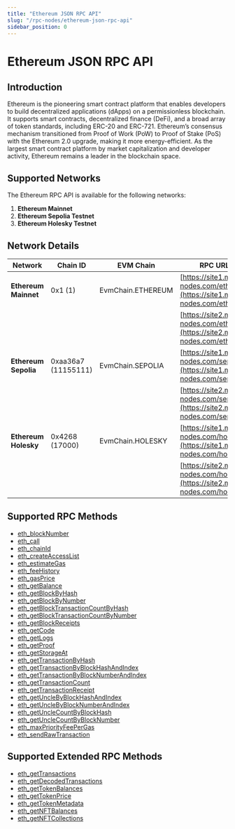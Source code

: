 ```yaml
---
title: "Ethereum JSON RPC API"
slug: "/rpc-nodes/ethereum-json-rpc-api"
sidebar_position: 0
---
```


# Ethereum JSON RPC API

## Introduction

Ethereum is the pioneering smart contract platform that enables developers to build decentralized applications (dApps) on a permissionless blockchain. It supports smart contracts, decentralized finance (DeFi), and a broad array of token standards, including ERC-20 and ERC-721. Ethereum’s consensus mechanism transitioned from Proof of Work (PoW) to Proof of Stake (PoS) with the Ethereum 2.0 upgrade, making it more energy-efficient. As the largest smart contract platform by market capitalization and developer activity, Ethereum remains a leader in the blockchain space.

## Supported Networks

The Ethereum RPC API is available for the following networks:

1. **Ethereum Mainnet**
2. **Ethereum Sepolia Testnet**
3. **Ethereum Holesky Testnet**

## Network Details

| Network              | Chain ID            | EVM Chain         | RPC URLs                                                                             |
| -------------------- | ------------------- | ----------------- | ------------------------------------------------------------------------------------ |
| **Ethereum Mainnet** | 0x1 (1)             | EvmChain.ETHEREUM | [https://site1.moralis-nodes.com/eth/](https://site1.moralis-nodes.com/eth/)         |
|                      |                     |                   | [https://site2.moralis-nodes.com/eth/](https://site2.moralis-nodes.com/eth/)         |
| **Ethereum Sepolia** | 0xaa36a7 (11155111) | EvmChain.SEPOLIA  | [https://site1.moralis-nodes.com/sepolia/](https://site1.moralis-nodes.com/sepolia/) |
|                      |                     |                   | [https://site2.moralis-nodes.com/sepolia/](https://site2.moralis-nodes.com/sepolia/) |
| **Ethereum Holesky** | 0x4268 (17000)      | EvmChain.HOLESKY  | [https://site1.moralis-nodes.com/holesky/](https://site1.moralis-nodes.com/holesky/) |
|                      |                     |                   | [https://site2.moralis-nodes.com/holesky/](https://site2.moralis-nodes.com/holesky/) |

## Supported RPC Methods

<ul>
  <li><a href="/rpc-nodes/reference/eth_blockNumber">eth_blockNumber</a></li>
  <li><a href="/rpc-nodes/reference/eth_call">eth_call</a></li>
  <li><a href="/rpc-nodes/reference/eth_chainId">eth_chainId</a></li>
  <li><a href="/rpc-nodes/reference/eth_createAccessList">eth_createAccessList</a></li>
  <li><a href="/rpc-nodes/reference/eth_estimateGas">eth_estimateGas</a></li>
  <li><a href="/rpc-nodes/reference/eth_feeHistory">eth_feeHistory</a></li>
  <li><a href="/rpc-nodes/reference/eth_gasPrice">eth_gasPrice</a></li>
  <li><a href="/rpc-nodes/reference/eth_getBalance">eth_getBalance</a></li>
  <li><a href="/rpc-nodes/reference/eth_getBlockByHash">eth_getBlockByHash</a></li>
  <li><a href="/rpc-nodes/reference/eth_getBlockByNumber">eth_getBlockByNumber</a></li>
  <li><a href="/rpc-nodes/reference/eth_getBlockTransactionCountByHash">eth_getBlockTransactionCountByHash</a></li>
  <li><a href="/rpc-nodes/reference/eth_getBlockTransactionCountByNumber">eth_getBlockTransactionCountByNumber</a></li>
  <li><a href="/rpc-nodes/reference/eth_getBlockReceipts">eth_getBlockReceipts</a></li>
  <li><a href="/rpc-nodes/reference/eth_getCode">eth_getCode</a></li>
  <li><a href="/rpc-nodes/reference/eth_getLogs">eth_getLogs</a></li>
  <li><a href="/rpc-nodes/reference/eth_getProof">eth_getProof</a></li>
  <li><a href="/rpc-nodes/reference/eth_getStorageAt">eth_getStorageAt</a></li>
  <li><a href="/rpc-nodes/reference/eth_getTransactionByHash">eth_getTransactionByHash</a></li>
  <li><a href="/rpc-nodes/reference/eth_getTransactionByBlockHashAndIndex">eth_getTransactionByBlockHashAndIndex</a></li>
  <li><a href="/rpc-nodes/reference/eth_getTransactionByBlockNumberAndIndex">eth_getTransactionByBlockNumberAndIndex</a></li>
  <li><a href="/rpc-nodes/reference/eth_getTransactionCount">eth_getTransactionCount</a></li>
  <li><a href="/rpc-nodes/reference/eth_getTransactionReceipt">eth_getTransactionReceipt</a></li>
  <li><a href="/rpc-nodes/reference/eth_getUncleByBlockHashAndIndex">eth_getUncleByBlockHashAndIndex</a></li>
  <li><a href="/rpc-nodes/reference/eth_getUncleByBlockNumberAndIndex">eth_getUncleByBlockNumberAndIndex</a></li>
  <li><a href="/rpc-nodes/reference/eth_getUncleCountByBlockHash">eth_getUncleCountByBlockHash</a></li>
  <li><a href="/rpc-nodes/reference/eth_getUncleCountByBlockNumber">eth_getUncleCountByBlockNumber</a></li>
  <li><a href="/rpc-nodes/reference/eth_maxPriorityFeePerGas">eth_maxPriorityFeePerGas</a></li>
  <li><a href="/rpc-nodes/reference/eth_sendRawTransaction">eth_sendRawTransaction</a></li>
</ul>

## Supported Extended RPC Methods

<ul>
  <li><a href="/rpc-nodes/reference/extended-rpc/eth_getTransactions">eth_getTransactions</a></li>
  <li><a href="/rpc-nodes/reference/extended-rpc/eth_getDecodedTransactions">eth_getDecodedTransactions</a></li>
  <li><a href="/rpc-nodes/reference/extended-rpc/eth_getTokenBalances">eth_getTokenBalances</a></li>
  <li><a href="/rpc-nodes/reference/extended-rpc/eth_getTokenPrice">eth_getTokenPrice</a></li>
  <li><a href="/rpc-nodes/reference/extended-rpc/eth_getTokenMetadata">eth_getTokenMetadata</a></li>
  <li><a href="/rpc-nodes/reference/extended-rpc/eth_getNFTBalances">eth_getNFTBalances</a></li>
  <li><a href="/rpc-nodes/reference/extended-rpc/eth_getNFTCollections">eth_getNFTCollections</a></li>
</ul>
